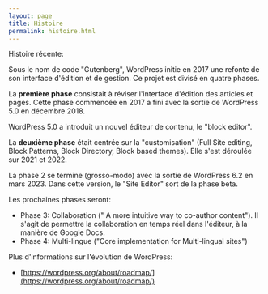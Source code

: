 ```yaml
---
layout: page
title: Histoire
permalink: histoire.html
---
```


Histoire récente:

Sous le nom de code "Gutenberg", WordPress initie en 2017 une refonte de son interface d'édition et de gestion. Ce projet est divisé en quatre phases.

La **première phase** consistait à réviser l'interface d'édition des articles et pages. Cette phase commencée en 2017 a fini avec la sortie de WordPress 5.0 en décembre 2018.

WordPress 5.0 a introduit un nouvel éditeur de contenu, le "block editor".

La **deuxième phase** était centrée sur la "customisation" (Full Site editing, Block Patterns, Block Directory, Block based themes). Elle s'est déroulée sur 2021 et 2022.

La phase 2 se termine (grosso-modo) avec la sortie de WordPress 6.2 en mars 2023. Dans cette version, le "Site Editor" sort de la phase beta.

Les prochaines phases seront:

- Phase 3: Collaboration (" A more intuitive way to co-author content"). Il s'agit de permettre la collaboration en temps réel dans l'éditeur, à la manière de Google Docs.
- Phase 4: Multi-lingue ("Core implementation for Multi-lingual sites")

Plus d'informations sur l'évolution de WordPress:

- [https://wordpress.org/about/roadmap/](https://wordpress.org/about/roadmap/)